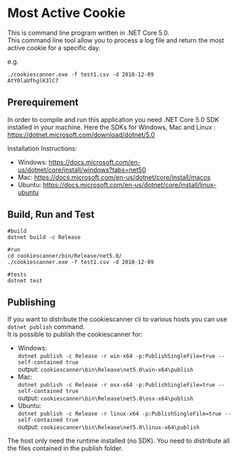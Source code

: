 ﻿# Most Active Cookie

This is command line program written in .NET Core 5.0.  
This command line tool allow you to process a log file and return the most active cookie for a specific day.  

e.g.  
```
./cookiescanner.exe -f test1.csv -d 2018-12-09
AtY0laUfhglK3lC7
```
## Prerequirement 
In order to compile and run this application you need .NET Core 5.0 SDK installed in your machine. 
Here the SDKs for Windows, Mac and Linux : https://dotnet.microsoft.com/download/dotnet/5.0

Installation Instructions:
- Windows: https://docs.microsoft.com/en-us/dotnet/core/install/windows?tabs=net50
- Mac: https://docs.microsoft.com/en-us/dotnet/core/install/macos
- Ubuntu: https://docs.microsoft.com/en-us/dotnet/core/install/linux-ubuntu

## Build, Run and Test 
```
#build  
dotnet build -c Release

#run 
cd cookiescanner/bin/Release/net5.0/
./cookiescanner.exe -f test1.csv -d 2018-12-09

#tests
dotnet test 
```

## Publishing
If you want to distribute the cookiescanner cli to various hosts you can use `dotnet publish` command.  
It is possible to publish the cookiescanner for:
- Windows:  
`dotnet publish -c Release -r win-x64 -p:PublishSingleFile=true --self-contained true`  
 output: `cookiescanner\bin\Release\net5.0\win-x64\publish`
- Mac:  
`dotnet publish -c Release -r osx-x64 -p:PublishSingleFile=true --self-contained true`  
output: `cookiescanner\bin\Release\net5.0\osx-x64\publish`
- Ubuntu:  
`dotnet publish -c Release -r linux-x64 -p:PublishSingleFile=true --self-contained true`  
output: `cookiescanner\bin\Release\net5.0\linux-x64\publish`

The host only need the runtime installed (no SDK).
You need to distribute all the files contained in the publish folder.


